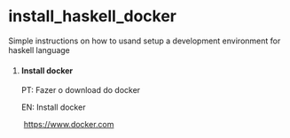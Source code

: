 # install_haskell_docker
Simple instructions on how to usand setup a development environment for haskell language

<ol>
    <li>
        <h4>Install docker</h4>
        <p>PT: Fazer o download do docker</p>
        <p>EN: Install docker</p>
        <img src="" alt="">
        <a href="https://www.docker.com/">https://www.docker.com </a>
    </li>
</ol>
